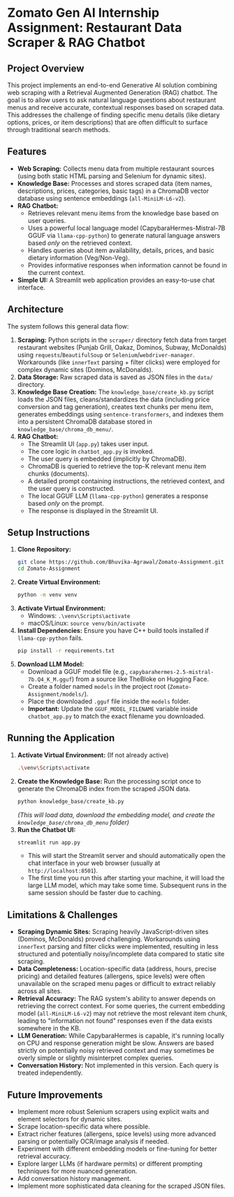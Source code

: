 # Zomato Gen AI Internship Assignment: Restaurant Data Scraper & RAG Chatbot

## Project Overview

This project implements an end-to-end Generative AI solution combining web scraping with a Retrieval Augmented Generation (RAG) chatbot. The goal is to allow users to ask natural language questions about restaurant menus and receive accurate, contextual responses based on scraped data. This addresses the challenge of finding specific menu details (like dietary options, prices, or item descriptions) that are often difficult to surface through traditional search methods.

## Features

*   **Web Scraping:** Collects menu data from multiple restaurant sources (using both static HTML parsing and Selenium for dynamic sites).
*   **Knowledge Base:** Processes and stores scraped data (item names, descriptions, prices, categories, basic tags) in a ChromaDB vector database using sentence embeddings (`all-MiniLM-L6-v2`).
*   **RAG Chatbot:**
    *   Retrieves relevant menu items from the knowledge base based on user queries.
    *   Uses a powerful local language model (CapybaraHermes-Mistral-7B GGUF via `llama-cpp-python`) to generate natural language answers based *only* on the retrieved context.
    *   Handles queries about item availability, details, prices, and basic dietary information (Veg/Non-Veg).
    *   Provides informative responses when information cannot be found in the current context.
*   **Simple UI:** A Streamlit web application provides an easy-to-use chat interface.

## Architecture

The system follows this general data flow:

1.  **Scraping:** Python scripts in the `scraper/` directory fetch data from target restaurant websites (Punjab Grill, Oakaz, Dominos, Subway, McDonalds) using `requests`/`BeautifulSoup` or `Selenium`/`webdriver-manager`. Workarounds (like `innerText` parsing + filter clicks) were employed for complex dynamic sites (Dominos, McDonalds).
2.  **Data Storage:** Raw scraped data is saved as JSON files in the `data/` directory.
3.  **Knowledge Base Creation:** The `knowledge_base/create_kb.py` script loads the JSON files, cleans/standardizes the data (including price conversion and tag generation), creates text chunks per menu item, generates embeddings using `sentence-transformers`, and indexes them into a persistent ChromaDB database stored in `knowledge_base/chroma_db_menu/`.
4.  **RAG Chatbot:**
    *   The Streamlit UI (`app.py`) takes user input.
    *   The core logic in `chatbot_app.py` is invoked.
    *   The user query is embedded (implicitly by ChromaDB).
    *   ChromaDB is queried to retrieve the top-K relevant menu item chunks (documents).
    *   A detailed prompt containing instructions, the retrieved context, and the user query is constructed.
    *   The local GGUF LLM (`llama-cpp-python`) generates a response based *only* on the prompt.
    *   The response is displayed in the Streamlit UI.

## Setup Instructions

1.  **Clone Repository:**
    ```bash
    git clone https://github.com/Bhuvika-Agrawal/Zomato-Assignment.git
    cd Zomato-Assignment 
    ```
2.  **Create Virtual Environment:**
    ```bash
    python -m venv venv
    ```
3.  **Activate Virtual Environment:**
    *   Windows: `.\venv\Scripts\activate`
    *   macOS/Linux: `source venv/bin/activate`
4.  **Install Dependencies:** Ensure you have C++ build tools installed if `llama-cpp-python` fails.
    ```bash
    pip install -r requirements.txt
    ```
5.  **Download LLM Model:**
    *   Download a GGUF model file (e.g., `capybarahermes-2.5-mistral-7b.Q4_K_M.gguf`) from a source like TheBloke on Hugging Face.
    *   Create a folder named `models` in the project root (`Zomato-Assignment/models/`).
    *   Place the downloaded `.gguf` file inside the `models` folder.
    *   **Important:** Update the `GGUF_MODEL_FILENAME` variable inside `chatbot_app.py` to match the exact filename you downloaded.

## Running the Application

1.  **Activate Virtual Environment:** (If not already active)
    ```bash
    .\venv\Scripts\activate 
    ```
2.  **Create the Knowledge Base:** Run the processing script once to generate the ChromaDB index from the scraped JSON data.
    ```bash
    python knowledge_base/create_kb.py
    ```
    *(This will load data, download the embedding model, and create the `knowledge_base/chroma_db_menu` folder)*
3.  **Run the Chatbot UI:**
    ```bash
    streamlit run app.py
    ```
    *   This will start the Streamlit server and should automatically open the chat interface in your web browser (usually at `http://localhost:8501`).
    *   The first time you run this after starting your machine, it will load the large LLM model, which may take some time. Subsequent runs in the same session should be faster due to caching.

## Limitations & Challenges

*   **Scraping Dynamic Sites:** Scraping heavily JavaScript-driven sites (Dominos, McDonalds) proved challenging. Workarounds using `innerText` parsing and filter clicks were implemented, resulting in less structured and potentially noisy/incomplete data compared to static site scraping.
*   **Data Completeness:** Location-specific data (address, hours, precise pricing) and detailed features (allergens, spice levels) were often unavailable on the scraped menu pages or difficult to extract reliably across all sites.
*   **Retrieval Accuracy:** The RAG system's ability to answer depends on retrieving the correct context. For some queries, the current embedding model (`all-MiniLM-L6-v2`) may not retrieve the most relevant item chunk, leading to "information not found" responses even if the data exists somewhere in the KB.
*   **LLM Generation:** While CapybaraHermes is capable, it's running locally on CPU and response generation might be slow. Answers are based strictly on potentially noisy retrieved context and may sometimes be overly simple or slightly misinterpret complex queries.
*   **Conversation History:** Not implemented in this version. Each query is treated independently.

## Future Improvements

*   Implement more robust Selenium scrapers using explicit waits and element selectors for dynamic sites.
*   Scrape location-specific data where possible.
*   Extract richer features (allergens, spice levels) using more advanced parsing or potentially OCR/image analysis if needed.
*   Experiment with different embedding models or fine-tuning for better retrieval accuracy.
*   Explore larger LLMs (if hardware permits) or different prompting techniques for more nuanced generation.
*   Add conversation history management.
*   Implement more sophisticated data cleaning for the scraped JSON files.

